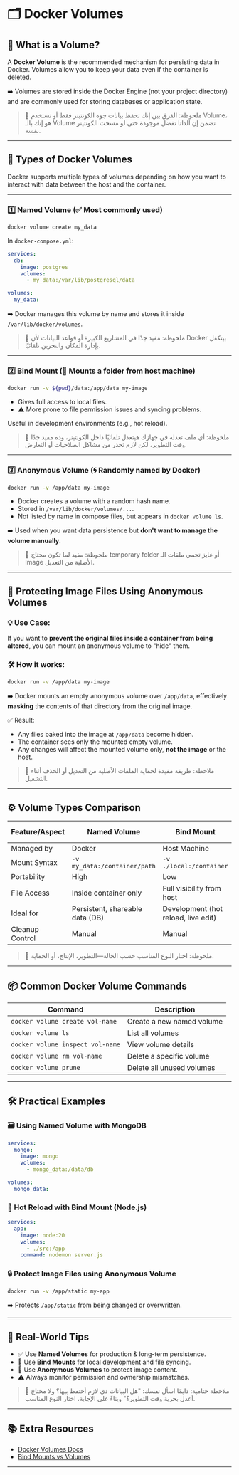 # 🗂️ Docker Volumes

## 📌 What is a Volume?
A **Docker Volume** is the recommended mechanism for persisting data in Docker. Volumes allow you to keep your data even if the container is deleted.

➡️ Volumes are stored inside the Docker Engine (not your project directory) and are commonly used for storing databases or application state.

> 📝 ملحوظة: الفرق بين إنك تحفظ بيانات جوه الكونتينر فقط أو تستخدم Volume، هو إنك بالـ Volume تضمن إن الداتا تفضل موجودة حتى لو مسحت الكونتينر نفسه.

---

## 🧱 Types of Docker Volumes

Docker supports multiple types of volumes depending on how you want to interact with data between the host and the container.

---

### 1️⃣ Named Volume (✅ Most commonly used)
```bash
docker volume create my_data
```

In `docker-compose.yml`:
```yaml
services:
  db:
    image: postgres
    volumes:
      - my_data:/var/lib/postgresql/data

volumes:
  my_data:
```

➡️ Docker manages this volume by name and stores it inside `/var/lib/docker/volumes`.

> 📝 ملحوظة: مفيد جدًا في المشاريع الكبيرة أو قواعد البيانات لأن Docker بيتكفل بإدارة المكان والتخزين تلقائيًا.

---

### 2️⃣ Bind Mount (📂 Mounts a folder from host machine)
```bash
docker run -v ${pwd}/data:/app/data my-image
```

- Gives full access to local files.
- ⚠️ More prone to file permission issues and syncing problems.

Useful in development environments (e.g., hot reload).

> 📝 ملحوظة: أي ملف تعدله في جهازك هيتعدل تلقائيًا داخل الكونتينر، وده مفيد جدًا وقت التطوير، لكن لازم تحذر من مشاكل الصلاحيات أو التعارض.

---

### 3️⃣ Anonymous Volume (🌀 Randomly named by Docker)
```bash
docker run -v /app/data my-image
```

- Docker creates a volume with a random hash name.
- Stored in `/var/lib/docker/volumes/...`.
- Not listed by name in compose files, but appears in `docker volume ls`.

➡️ Used when you want data persistence but **don't want to manage the volume manually**.

> 📝 ملحوظة: مفيد لما تكون محتاج temporary folder أو عايز تحمي ملفات الـ Image الأصلية من التعديل.

---

## 🔐 Protecting Image Files Using Anonymous Volumes

### 💡 Use Case:
If you want to **prevent the original files inside a container from being altered**, you can mount an anonymous volume to "hide" them.

### 🛠️ How it works:
```bash
docker run -v /app/data my-image
```
➡️ Docker mounts an empty anonymous volume over `/app/data`, effectively **masking** the contents of that directory from the original image.

✅ Result:
- Any files baked into the image at `/app/data` become hidden.
- The container sees only the mounted empty volume.
- Any changes will affect the mounted volume only, **not the image** or the host.

> 📝 ملاحظة: طريقة مفيدة لحماية الملفات الأصلية من التعديل أو الحذف أثناء التشغيل.

---

## ⚙️ Volume Types Comparison

| Feature/Aspect     | Named Volume                        | Bind Mount                          | Anonymous Volume                     |
|--------------------|--------------------------------------|--------------------------------------|--------------------------------------|
| Managed by         | Docker                              | Host Machine                         | Docker                               |
| Mount Syntax       | `-v my_data:/container/path`        | `-v ./local:/container`              | `-v /container/path`                 |
| Portability        | High                                 | Low                                   | Medium                               |
| File Access        | Inside container only               | Full visibility from host            | Inside container only                |
| Ideal for          | Persistent, shareable data (DB)     | Development (hot reload, live edit) | Protecting image files               |
| Cleanup Control    | Manual                              | Manual                               | Harder to track                      |

> 📝 ملحوظة: اختار النوع المناسب حسب الحالة—التطوير، الإنتاج، أو الحماية.

---

## 📦 Common Docker Volume Commands

| Command                              | Description                            |
|-------------------------------------|----------------------------------------|
| `docker volume create vol-name`     | Create a new named volume              |
| `docker volume ls`                  | List all volumes                       |
| `docker volume inspect vol-name`    | View volume details                    |
| `docker volume rm vol-name`         | Delete a specific volume               |
| `docker volume prune`               | Delete all unused volumes              |

---

## 🛠️ Practical Examples

### 🗃️ Using Named Volume with MongoDB
```yaml
services:
  mongo:
    image: mongo
    volumes:
      - mongo_data:/data/db

volumes:
  mongo_data:
```

### 🔁 Hot Reload with Bind Mount (Node.js)
```yaml
services:
  app:
    image: node:20
    volumes:
      - ./src:/app
    command: nodemon server.js
```

### 🔒 Protect Image Files using Anonymous Volume
```bash
docker run -v /app/static my-app
```
➡️ Protects `/app/static` from being changed or overwritten.

---

## 🧠 Real-World Tips

- ✅ Use **Named Volumes** for production & long-term persistence.
- 🧪 Use **Bind Mounts** for local development and file syncing.
- 🔐 Use **Anonymous Volumes** to protect image content.
- ⚠️ Always monitor permission and ownership mismatches.

> 📝 ملاحظة ختامية: دايمًا اسأل نفسك: "هل البيانات دي لازم أحتفظ بيها؟ ولا محتاج أعدل بحرية وقت التطوير؟" وبناءً على الإجابة، اختار النوع المناسب.

---

## 📚 Extra Resources
- [Docker Volumes Docs](https://docs.docker.com/storage/volumes/)
- [Bind Mounts vs Volumes](https://docs.docker.com/storage/bind-mounts/)

---
